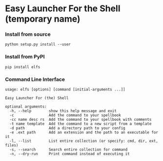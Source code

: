 # Easy Launcher For the Shell (temporary name)
### Install from source
```
python setup.py install --user
```
### Install from PyPI
```
pip install elfs
```
### Command Line Interface
```
usage: elfs [options] [command [initial-arguments ...]]

Easy Launcher For (the) Shell

optional arguments:
  -h, --help        show this help message and exit
  -c                Add the command to your spellbook
  -cc name desc rs  Add the command to your spellbook with comments
  -t name template  Add the command to a new script from a template
  -d path           Add a directory path to your config
  -e .ext path      Add an extension and the path to an executable for it
  -l, --list        List entire collection (or specify: cmd, dir, ext, files)
  -s, --search      Search entire collection for command
  -n, --dry-run     Print command instead of executing it
```
